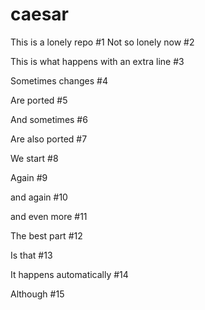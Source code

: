 # caesar

This is a lonely repo #1
Not so lonely now #2

This is what happens with an extra line #3

Sometimes changes #4

Are ported #5

And sometimes #6

Are also ported #7

We start #8

Again #9

and again #10

and even more #11

The best part #12

Is that #13

It happens automatically #14

Although #15
